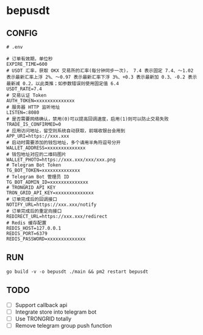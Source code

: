 # bepusdt

## CONFIG

```
# .env

# 订单有效期，单位秒
EXPIRE_TIME=600
# USDT 汇率，获取 OKX 交易所的汇率(每分钟同步一次)， 7.4 表示固定 7.4、～1.02 表示最新汇率上浮 2%、～0.97 表示最新汇率下浮 3%、+0.3 表示最新加 0.3、-0.2 表示最新减 0.2，以此类推；如参数错误则使用固定值 6.4
USDT_RATE=7.4
# 交易认证 Token
AUTH_TOKEN=xxxxxxxxxxxxxx
# 服务器 HTTP 监听地址
LISTEN=:8080
# 是否需要网络确认，禁用(0)可以提高回调速度，启用(1)则可以防止交易失败
TRADE_IS_CONFIRMED=0
# 应用访问地址，留空则系统自动获取，前端收银台会用到
APP_URI=https://xxx.xxx
# 启动时需要添加的钱包地址，多个请用半角符逗号分开
WALLET_ADDRESS=xxxxxxxxxxxxxx
# 钱包地址对应的二维码图片
WALLET_PHOTO=https://xxx.xxx/xxx/xxx.png
# Telegram Bot Token
TG_BOT_TOKEN=xxxxxxxxxxxxxx
# Telegram Bot 管理员 ID
TG_BOT_ADMIN_ID=xxxxxxxxxxxxxx
# TRONGRID API KEY
TRON_GRID_API_KEY=xxxxxxxxxxxxxx
# 订单完成后的回调接口
NOTIFY_URL=https://xxx.xxx/notify
# 订单完成后的重定向接口
REDIRECT_URL=https://xxx.xxx/redirect
# Redis 缓存配置
REDIS_HOST=127.0.0.1
REDIS_PORT=6379
REDIS_PASSWORD=xxxxxxxxxxxxxx
```

## RUN

```
go build -v -o bepusdt ./main && pm2 restart bepusdt
```

## TODO

- [ ] Support callback api
- [ ] Integrate store into telegram bot
- [ ] Use TRONGRID totally
- [ ] Remove telegram group push function
